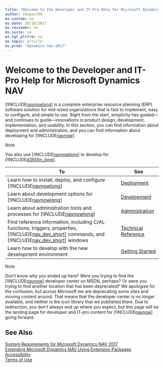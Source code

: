 ```yaml
---
title: "Welcome to the Developer and IT-Pro Help for Microsoft Dynamics NAV"
author: edupont04
ms.custom: na
ms.date: 10/18/2017
ms.reviewer: na
ms.suite: na
ms.tgt_pltfrm: na
ms.topic: article
ms.prod: "dynamics-nav-2017"
---
```

# Welcome to the Developer and IT-Pro Help for Microsoft Dynamics NAV
[!INCLUDE[navnowlong](includes/navnowlong_md.md)] is a complete enterprise resource planning (ERP) software solution for mid-sized organizations that is fast to implement, easy to configure, and simple to use. Right from the start, simplicity has guided—and continues to guide—innovations in product design, development, implementation, and usability. In this section, you can find information about deployment and administration, and you can find information about developing for [!INCLUDE[navnow](includes/navnow_md.md)].
> [!NOTE]  
> You also use [!INCLUDE[navnowlong](includes/navnowlong_md.md)] to develop for [!INCLUDE[d365fin_long](includes/d365fin_long_md.md)].

|To|See|  
|--|---|  
|Learn how to install, deploy, and configure [!INCLUDE[navnowlong](includes/navnowlong_md.md)]|[Deployment](Deployment.md)|  
|Learn about development options for [!INCLUDE[navnowlong](includes/navnowlong_md.md)]|[Development](Development.md)|  
|Learn about administration tools and processes for [!INCLUDE[navnowlong](includes/navnowlong_md.md)]|[Administration](Administration.md)|  
|Find reference information, including C/AL functions, triggers, properties, [!INCLUDE[nav_dev_short](includes/nav_dev_short_md.md)] commands, and [!INCLUDE[nav_dev_short](includes/nav_dev_short_md.md)] windows|[Technical Reference](Technical-Reference.md)|  
|Learn how to develop with the new development environment|[Getting Started](developer/devenv-get-started.md) |

> [!NOTE]  
> Don't know why you ended up here? Were you trying to find the [!INCLUDE[navnow](includes/navnow_md.md)] developer center on MSDN, perhaps? Or were you trying to find another location that has been deprecated? We apologize for the confusion, but across Microsoft we are deprecating some sites and moving content around. That means that the developer center is no longer available, and neither is the icon library that we published there. Due to redirection, you don't always end up where you expect, but this page will be the landing page for developer and IT-pro content for [!INCLUDE[navnow](includes/navnow_md.md)] going forward.  

## See Also
[System Requirements for Microsoft Dynamics NAV 2017](System-Requirements-for-Microsoft-Dynamics-NAV.md)  
[Extending Microsoft Dynamics NAV Using Extension Packages](Extending-Microsoft-Dynamics-NAV-Using-Extension-Packages.md)  
[Accessibility](Accessibility.md)  
[Terms of Use](terms/legal.md)  

